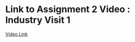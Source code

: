 # Link to Assignment 2 Video : Industry Visit 1

[Video Link](https://drive.google.com/file/d/1r8DYOpYJaCfexoQzV59OQts1kcWGoLd4)
